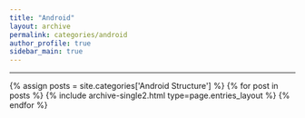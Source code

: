 ```yaml
---
title: "Android"
layout: archive
permalink: categories/android
author_profile: true
sidebar_main: true
---
```


<!-- 공백이 포함되어 있는 카테고리 이름의 경우 site.categories['a b c'] 이런식으로! -->

***

{% assign posts = site.categories['Android Structure'] %}
{% for post in posts %} {% include archive-single2.html type=page.entries_layout %} {% endfor %}
